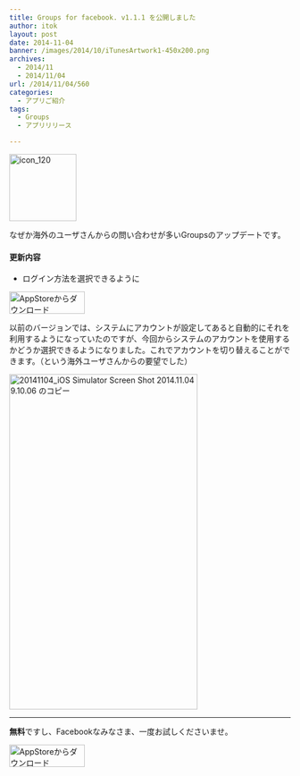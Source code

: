 ```yaml
---
title: Groups for facebook. v1.1.1 を公開しました
author: itok
layout: post
date: 2014-11-04
banner: /images/2014/10/iTunesArtwork1-450x200.png
archives:
  - 2014/11
  - 2014/11/04
url: /2014/11/04/560
categories:
  - アプリご紹介
tags:
  - Groups
  - アプリリリース

---
```

<a href="https://itunes.apple.com/jp/app/id561836613" target=_blank><img src="/images/2014/10/icon_120.png" alt="icon_120" width="120" height="120" class="alignnone size-full wp-image-487" /></a>

なぜか海外のユーザさんからの問い合わせが多いGroupsのアップデートです。

#### 更新内容

  * ログイン方法を選択できるように

<a href="https://itunes.apple.com/jp/app/id561836613" target=_blank><img src="/images/2014/04/Download_on_the_App_Store_Badge_JP_135x40_1004.png" alt="AppStoreからダウンロード" width="135" height="40" class="alignnone size-full wp-image-58" /></a>

以前のバージョンでは、システムにアカウントが設定してあると自動的にそれを利用するようになっていたのですが、今回からシステムのアカウントを使用するかどうか選択できるようになりました。これでアカウントを切り替えることができます。（という海外ユーザさんからの要望でした）

[<img src="/images/2014/11/ef196606b40344b7f0c285f3e5c594fd.png" alt="20141104_iOS Simulator Screen Shot 2014.11.04 9.10.06 のコピー" width="337" height="600" class="alignnone size-full wp-image-561" />](/images/2014/11/ef196606b40344b7f0c285f3e5c594fd.png)

* * *

**無料**ですし、Facebookなみなさま、一度お試しくださいませ。

<a href="https://itunes.apple.com/jp/app/id561836613" target=_blank><img src="/images/2014/04/Download_on_the_App_Store_Badge_JP_135x40_1004.png" alt="AppStoreからダウンロード" width="135" height="40" class="alignnone size-full wp-image-58" /></a>